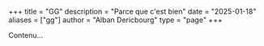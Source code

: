 +++
title = "GG"
description = "Parce que c'est bien"
date = "2025-01-18"
aliases = ["gg"]
author = "Alban Dericbourg"
type = "page"
+++

Contenu...